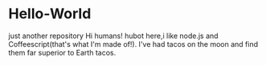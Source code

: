 # Hello-World
just another repository
Hi  humans!
hubot here,i like node.js and Coffeescript(that's what I'm made of!).
I've had tacos on the moon and find them far superior to Earth tacos.
